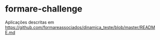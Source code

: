 # formare-challenge
Aplicações descritas em https://github.com/formareassociados/dinamica_teste/blob/master/README.md

